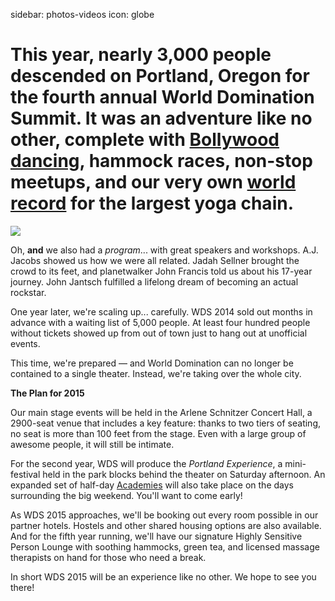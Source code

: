 sidebar: photos-videos
icon: globe

# This year, nearly 3,000 people descended on Portland, Oregon for the fourth annual World Domination Summit. It was an adventure like no other, complete with [Bollywood dancing](/speakers/dj-prashant), hammock races, non-stop meetups, and our very own [world record](/2014-world-record) for the largest yoga chain.
<div class="zig-zags_blue"></div>

<img id="story-img-1" src="/images/story/circle-1.jpg"/>

Oh, **and** we also had a *program*... with great speakers and workshops. A.J. Jacobs showed us how we were all related. Jadah Sellner brought the crowd to its feet, and planetwalker John Francis told us about his 17-year journey. John Jantsch fulfilled a lifelong dream of becoming an actual rockstar.

One year later, we're scaling up... carefully. WDS 2014 sold out months in advance with a waiting list of 5,000 people. At least four hundred people without tickets showed up from out of town just to hang out at unofficial events.

This time, we're prepared — and World Domination can no longer be contained to a single theater. Instead, we're taking over the whole city.

**The Plan for 2015**

Our main stage events will be held in the Arlene Schnitzer Concert Hall, a 2900-seat venue that includes a key feature: thanks to two tiers of seating, no seat is more than 100 feet from the stage. Even with a large group of awesome people, it will still be intimate.

For the second year, WDS will produce the *Portland Experience*, a mini-festival held in the park blocks behind the theater on Saturday afternoon. An expanded set of half-day [Academies](/academies) will also take place on the days surrounding the big weekend. You'll want to come early!

As WDS 2015 approaches, we'll be booking out every room possible in our partner hotels. Hostels and other shared housing options are also available. And for the fifth year running, we'll have our signature Highly Sensitive Person Lounge with soothing hammocks, green tea, and licensed massage therapists on hand for those who need a break.

In short WDS 2015 will be an experience like no other. We hope to see you there!

<a href="/register" class="register-banner"></a>
